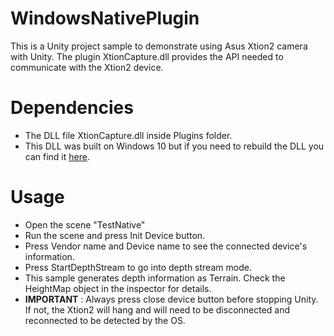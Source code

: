 # WindowsNativePlugin
This is a Unity project sample to demonstrate using Asus Xtion2 camera with Unity.
The plugin XtionCapture.dll provides the API needed to communicate with the Xtion2 device.

# Dependencies
* The DLL file XtionCapture.dll inside Plugins folder.
* This DLL was built on Windows 10 but if you need to rebuild the DLL you can find it [here](https://github.com/sonnyky/XtionUtil).

# Usage
* Open the scene "TestNative"
* Run the scene and press Init Device button.
* Press Vendor name and Device name to see the connected device's information.
* Press StartDepthStream to go into depth stream mode.
* This sample generates depth information as Terrain. Check the HeightMap object in the inspector for details.
* __IMPORTANT__ : Always press close device button before stopping Unity. If not, the Xtion2 will hang and will need to be disconnected
and reconnected to be detected by the OS.
